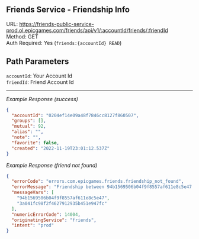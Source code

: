 ## Friends Service - Friendship Info

URL: https://friends-public-service-prod.ol.epicgames.com/friends/api/v1/:accountId/friends/:friendId \
Method: GET \
Auth Required: Yes (`friends:{accountId} READ`)

## Path Parameters

`accountId`: Your Account Id <br/>
`friendId`: Friend Account Id

---

_Example Response (success)_

```json
{
  "accountId": "0204ef14e09a48f7846cc8127f860507",
  "groups": [],
  "mutual": 92,
  "alias": "",
  "note": "",
  "favorite": false,
  "created": "2022-11-19T23:01:12.537Z"
}
```

_Example Response (friend not found)_

```json
{
  "errorCode": "errors.com.epicgames.friends.friendship_not_found",
  "errorMessage": "Friendship between 94b1569506b04f9f8557af611e8c5e47 and 3a041fc98f2f4627912935b451e947fc does not exist",
  "messageVars": [
    "94b1569506b04f9f8557af611e8c5e47",
    "3a041fc98f2f4627912935b451e947fc"
  ],
  "numericErrorCode": 14004,
  "originatingService": "friends",
  "intent": "prod"
}
```
